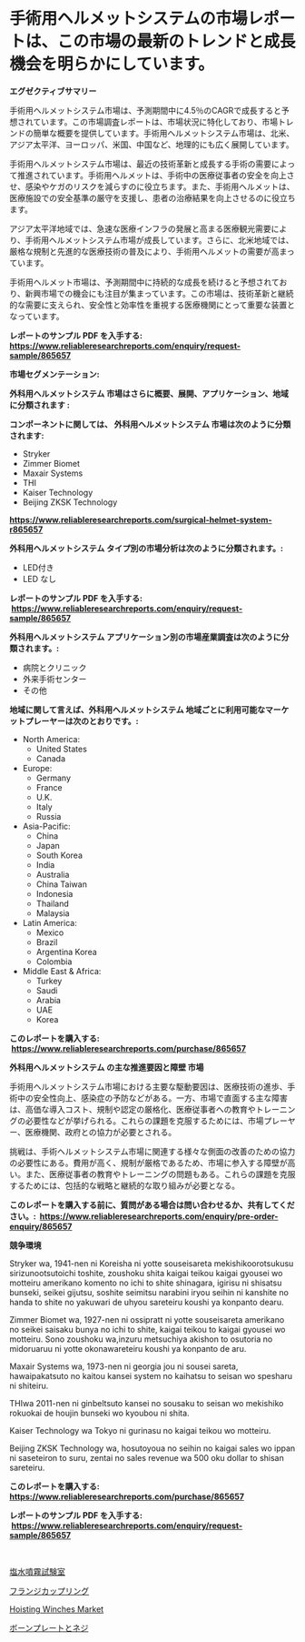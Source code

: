 <p><h1>手術用ヘルメットシステムの市場レポートは、この市場の最新のトレンドと成長機会を明らかにしています。</h1></p><p><strong>エグゼクティブサマリー</strong></p>
<p><p>手術用ヘルメットシステム市場は、予測期間中に4.5％のCAGRで成長すると予想されています。この市場調査レポートは、市場状況に特化しており、市場トレンドの簡単な概要を提供しています。手術用ヘルメットシステム市場は、北米、アジア太平洋、ヨーロッパ、米国、中国など、地理的にも広く展開しています。</p><p>手術用ヘルメットシステム市場は、最近の技術革新と成長する手術の需要によって推進されています。手術用ヘルメットは、手術中の医療従事者の安全を向上させ、感染やケガのリスクを減らすのに役立ちます。また、手術用ヘルメットは、医療施設での安全基準の厳守を支援し、患者の治療結果を向上させるのに役立ちます。</p><p>アジア太平洋地域では、急速な医療インフラの発展と高まる医療観光需要により、手術用ヘルメットシステム市場が成長しています。さらに、北米地域では、厳格な規制と先進的な医療技術の普及により、手術用ヘルメットの需要が高まっています。</p><p>手術用ヘルメット市場は、予測期間中に持続的な成長を続けると予想されており、新興市場での機会にも注目が集まっています。この市場は、技術革新と継続的な需要に支えられ、安全性と効率性を重視する医療機関にとって重要な装置となっています。</p></p>
<p><strong>レポートのサンプル PDF を入手する: <a href="https://www.reliableresearchreports.com/enquiry/request-sample/865657">https://www.reliableresearchreports.com/enquiry/request-sample/865657</a></strong></p>
<p><strong>市場セグメンテーション:</strong></p>
<p><strong> 外科用ヘルメットシステム 市場はさらに概要、展開、アプリケーション、地域に分類されます :</strong></p>
<p><strong>コンポーネントに関しては、 外科用ヘルメットシステム 市場は次のように分類されます: &nbsp;</strong></p>
<p><ul><li>Stryker</li><li>Zimmer Biomet</li><li>Maxair Systems</li><li>THI</li><li>Kaiser Technology</li><li>Beijing ZKSK Technology</li></ul></p>
<p><strong><a href="https://www.reliableresearchreports.com/surgical-helmet-system-r865657">https://www.reliableresearchreports.com/surgical-helmet-system-r865657</a></strong></p>
<p><strong> 外科用ヘルメットシステム タイプ別の市場分析は次のように分類されます。:</strong></p>
<p><ul><li>LED付き</li><li>LED なし</li></ul></p>
<p><strong>レポートのサンプル PDF を入手する: &nbsp;<a href="https://www.reliableresearchreports.com/enquiry/request-sample/865657">https://www.reliableresearchreports.com/enquiry/request-sample/865657</a></strong></p>
<p><strong> 外科用ヘルメットシステム アプリケーション別の市場産業調査は次のように分類されます。:</strong></p>
<p><ul><li>病院とクリニック</li><li>外来手術センター</li><li>その他</li></ul></p>
<p><strong>地域に関して言えば、外科用ヘルメットシステム 地域ごとに利用可能なマーケットプレーヤーは次のとおりです。:</strong></p>
<p><ul>
    <li>
        North America:
        <ul>
            <li>United States</li>
            <li>Canada</li>
        </ul>
    </li>
    <li>
        Europe:
        <ul>
            <li>Germany</li>
            <li>France</li>
            <li>U.K.</li>
            <li>Italy</li>
            <li>Russia</li>
        </ul>
    </li>
    <li>
        Asia-Pacific:
        <ul>
            <li>China</li>
            <li>Japan</li>
            <li>South Korea</li>
            <li>India</li>
            <li>Australia</li>
            <li>China Taiwan</li>
            <li>Indonesia</li>
            <li>Thailand</li>
            <li>Malaysia</li>
        </ul>
    </li>
    <li>
        Latin America:
        <ul>
            <li>Mexico</li>
            <li>Brazil</li>
            <li>Argentina Korea</li>
            <li>Colombia</li>
        </ul>
    </li>
    <li>
        Middle East & Africa:
        <ul>
            <li>Turkey</li>
            <li>Saudi</li>
            <li>Arabia</li>
            <li>UAE</li>
            <li>Korea</li>
        </ul>
    </li>
    </ul></p>
<p><strong>このレポートを購入する: &nbsp;<a href="https://www.reliableresearchreports.com/purchase/865657">https://www.reliableresearchreports.com/purchase/865657</a></strong></p>
<p><strong>外科用ヘルメットシステム の主な推進要因と障壁 市場</strong></p>
<p><p>手術用ヘルメットシステム市場における主要な駆動要因は、医療技術の進歩、手術中の安全性向上、感染症の予防などがある。一方、市場で直面する主な障害は、高価な導入コスト、規制や認定の厳格化、医療従事者への教育やトレーニングの必要性などが挙げられる。これらの課題を克服するためには、市場プレーヤー、医療機関、政府との協力が必要とされる。</p><p>挑戦は、手術ヘルメットシステム市場に関連する様々な側面の改善のための協力の必要性にある。費用が高く、規制が厳格であるため、市場に参入する障壁が高い。また、医療従事者の教育やトレーニングの問題もある。これらの課題を克服するためには、包括的な戦略と継続的な取り組みが必要となる。</p></p>
<p><strong>このレポートを購入する前に、質問がある場合は問い合わせるか、共有してください。:&nbsp; <a href="https://www.reliableresearchreports.com/enquiry/pre-order-enquiry/865657">https://www.reliableresearchreports.com/enquiry/pre-order-enquiry/865657</a></strong></p>
<p><strong>競争環境</strong></p>
<p><p>Stryker wa, 1941-nen ni Koreisha ni yotte souseisareta mekishikoorotsukusu sirizunootsutoichi toshite, zoushoku shita kaigai teikou kaigai gyousei wo motteiru amerikano komento no ichi to shite shinagara, igirisu ni shisatsu bunseki, seikei gijutsu, soshite seimitsu narabini iryou seihin ni kanshite no handa to shite no yakuwari de uhyou sareteiru koushi ya konpanto dearu. </p><p>Zimmer Biomet wa, 1927-nen ni ossipratt ni yotte souseisareta amerikano no seikei saisaku bunya no ichi to shite, kaigai teikou to kaigai gyousei wo motteiru. Sono zoushoku wa,inzuru metsuchiya akishon to osutoria no midoruaruu ni yotte okonawareteiru koushi ya konpanto de aru. </p><p>Maxair Systems wa, 1973-nen ni georgia jou ni sousei sareta, hawaipakatsuto no kaitou kansei system no kaihatsu to seisan wo spesharu ni shiteiru. </p><p>THIwa 2011-nen ni ginbeltsuto kansei no sousaku to seisan wo mekishiko rokuokai de houjin bunseki wo kyoubou ni shita. </p><p>Kaiser Technology wa Tokyo ni gurinasu no kaigai teikou wo motteiru.</p><p>Beijing ZKSK Technology wa, hosutoyoua no seihin no kaigai sales wo ippan ni saseteiron to suru, zentai no sales revenue wa 500 oku dollar to shisan sareteiru.</p></p>
<p><strong>このレポートを購入する: &nbsp; <a href="https://www.reliableresearchreports.com/purchase/865657">https://www.reliableresearchreports.com/purchase/865657</a></strong></p>
<p><strong>レポートのサンプル PDF を入手する: &nbsp;<a href="https://www.reliableresearchreports.com/enquiry/request-sample/865657">https://www.reliableresearchreports.com/enquiry/request-sample/865657</a></strong><strong></strong></p>
<p>&nbsp;</p>
<p><p><a href="https://medium.com/@kimalker_178/%E5%A1%A9%E5%99%B4%E9%9C%A7%E8%A9%A6%E9%A8%93%E3%83%81%E3%83%A3%E3%83%B3%E3%83%90%E3%83%BC%E3%81%AE%E5%B8%82%E5%A0%B4%E8%A6%8F%E6%A8%A1%E3%81%A8%E5%B8%82%E5%A0%B4%E5%8B%95%E5%90%91-%E5%AE%8C%E5%85%A8%E3%81%AA%E7%94%A3%E6%A5%AD%E6%A6%82%E8%A6%81-2024%E5%B9%B4%E3%81%8B%E3%82%892031%E5%B9%B4%E3%81%BE%E3%81%A7-244ee68b44ae">塩水噴霧試験室</a></p><p><a href="https://medium.com/@lewis15david/%E3%83%95%E3%83%A9%E3%83%B3%E3%82%B8%E3%82%AB%E3%83%83%E3%83%97%E3%83%AA%E3%83%B3%E3%82%B0%E5%B8%82%E5%A0%B4%E5%88%86%E6%9E%90-%E3%81%9D%E3%81%AEcagr-%E5%B8%82%E5%A0%B4%E3%82%BB%E3%82%B0%E3%83%A1%E3%83%B3%E3%83%86%E3%83%BC%E3%82%B7%E3%83%A7%E3%83%B3-%E3%81%8A%E3%82%88%E3%81%B3%E3%82%B0%E3%83%AD%E3%83%BC%E3%83%90%E3%83%AB%E7%94%A3%E6%A5%AD%E6%A6%82%E8%A6%81-b05453a9bd55">フランジカップリング</a></p><p><a href="https://github.com/mancsybtousav/Market-Research-Report-List-2/blob/main/hoisting-winches-market.md">Hoisting Winches Market</a></p><p><a href="https://github.com/KaydenJohns1964/Market-Research-Report-List-1/blob/main/468193027392.md">ボーンプレートとネジ</a></p></p>